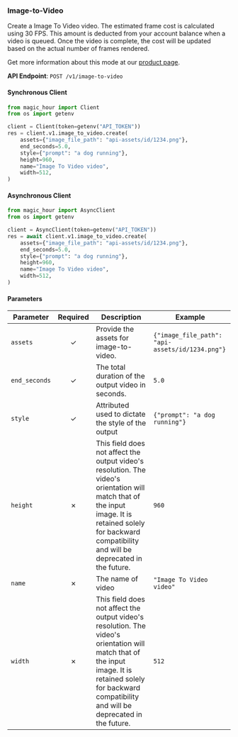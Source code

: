 
### Image-to-Video <a name="create"></a>

Create a Image To Video video. The estimated frame cost is calculated using 30 FPS. This amount is deducted from your account balance when a video is queued. Once the video is complete, the cost will be updated based on the actual number of frames rendered.
  
Get more information about this mode at our [product page](/products/image-to-video).
  

**API Endpoint**: `POST /v1/image-to-video`

#### Synchronous Client

```python
from magic_hour import Client
from os import getenv

client = Client(token=getenv("API_TOKEN"))
res = client.v1.image_to_video.create(
    assets={"image_file_path": "api-assets/id/1234.png"},
    end_seconds=5.0,
    style={"prompt": "a dog running"},
    height=960,
    name="Image To Video video",
    width=512,
)

```

#### Asynchronous Client

```python
from magic_hour import AsyncClient
from os import getenv

client = AsyncClient(token=getenv("API_TOKEN"))
res = await client.v1.image_to_video.create(
    assets={"image_file_path": "api-assets/id/1234.png"},
    end_seconds=5.0,
    style={"prompt": "a dog running"},
    height=960,
    name="Image To Video video",
    width=512,
)

```

#### Parameters

| Parameter | Required | Description | Example |
|-----------|:--------:|-------------|--------|
| `assets` | ✓ | Provide the assets for image-to-video. | `{"image_file_path": "api-assets/id/1234.png"}` |
| `end_seconds` | ✓ | The total duration of the output video in seconds. | `5.0` |
| `style` | ✓ | Attributed used to dictate the style of the output | `{"prompt": "a dog running"}` |
| `height` | ✗ | This field does not affect the output video's resolution. The video's orientation will match that of the input image.  It is retained solely for backward compatibility and will be deprecated in the future. | `960` |
| `name` | ✗ | The name of video | `"Image To Video video"` |
| `width` | ✗ | This field does not affect the output video's resolution. The video's orientation will match that of the input image.  It is retained solely for backward compatibility and will be deprecated in the future. | `512` |
